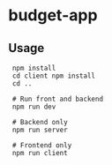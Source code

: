 # budget-app

## Usage

```
 npm install
 cd client npm install
 cd ..

 # Run front and backend
 npm run dev

 # Backend only
 npm run server

 # Frontend only
 npm run client
```
